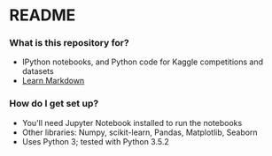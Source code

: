 # README #

### What is this repository for? ###

* IPython notebooks, and Python code for Kaggle competitions and datasets
* [Learn Markdown](https://bitbucket.org/tutorials/markdowndemo)

### How do I get set up? ###

* You'll need Jupyter Notebook installed to run the notebooks
* Other libraries: Numpy, scikit-learn, Pandas, Matplotlib, Seaborn
* Uses Python 3; tested with Python 3.5.2